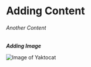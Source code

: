 # Adding Content
###### Another Content

***Adding Image***

![Image of Yaktocat](https://octodex.github.com/images/yaktocat.png)

